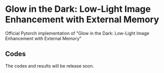 # Glow in the Dark: Low-Light Image Enhancement with External Memory

Official Pytorch implementation of "Glow in the Dark: Low-Light Image Enhancement with External Memory" 

## Codes

The codes and results will be release soon.
